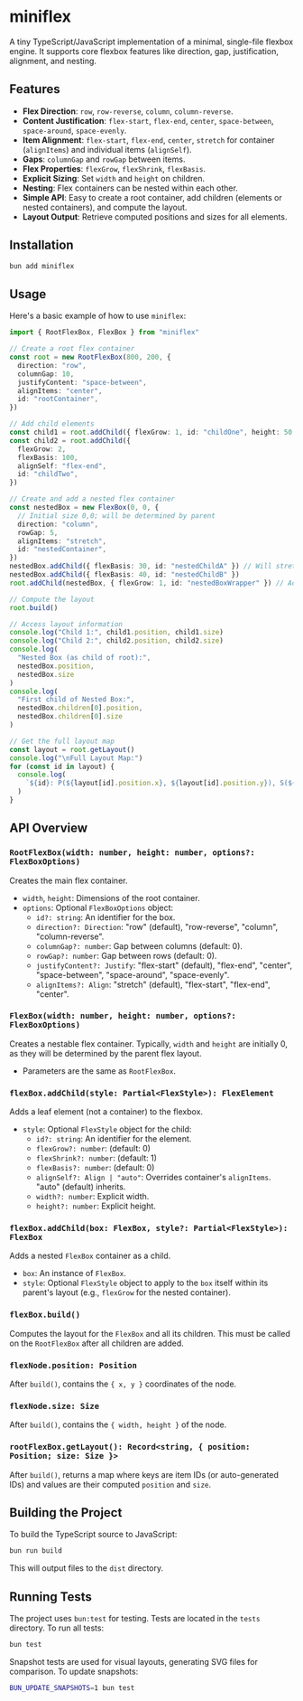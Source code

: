 # miniflex

A tiny TypeScript/JavaScript implementation of a minimal, single-file flexbox engine. It supports core flexbox features like direction, gap, justification, alignment, and nesting.

## Features

- **Flex Direction**: `row`, `row-reverse`, `column`, `column-reverse`.
- **Content Justification**: `flex-start`, `flex-end`, `center`, `space-between`, `space-around`, `space-evenly`.
- **Item Alignment**: `flex-start`, `flex-end`, `center`, `stretch` for container (`alignItems`) and individual items (`alignSelf`).
- **Gaps**: `columnGap` and `rowGap` between items.
- **Flex Properties**: `flexGrow`, `flexShrink`, `flexBasis`.
- **Explicit Sizing**: Set `width` and `height` on children.
- **Nesting**: Flex containers can be nested within each other.
- **Simple API**: Easy to create a root container, add children (elements or nested containers), and compute the layout.
- **Layout Output**: Retrieve computed positions and sizes for all elements.

## Installation

```bash
bun add miniflex
```

## Usage

Here's a basic example of how to use `miniflex`:

```typescript
import { RootFlexBox, FlexBox } from "miniflex"

// Create a root flex container
const root = new RootFlexBox(800, 200, {
  direction: "row",
  columnGap: 10,
  justifyContent: "space-between",
  alignItems: "center",
  id: "rootContainer",
})

// Add child elements
const child1 = root.addChild({ flexGrow: 1, id: "childOne", height: 50 }) // Explicit height
const child2 = root.addChild({
  flexGrow: 2,
  flexBasis: 100,
  alignSelf: "flex-end",
  id: "childTwo",
})

// Create and add a nested flex container
const nestedBox = new FlexBox(0, 0, {
  // Initial size 0,0; will be determined by parent
  direction: "column",
  rowGap: 5,
  alignItems: "stretch",
  id: "nestedContainer",
})
nestedBox.addChild({ flexBasis: 30, id: "nestedChildA" }) // Will stretch to nestedBox's width
nestedBox.addChild({ flexBasis: 40, id: "nestedChildB" })
root.addChild(nestedBox, { flexGrow: 1, id: "nestedBoxWrapper" }) // Add nestedBox to root

// Compute the layout
root.build()

// Access layout information
console.log("Child 1:", child1.position, child1.size)
console.log("Child 2:", child2.position, child2.size)
console.log(
  "Nested Box (as child of root):",
  nestedBox.position,
  nestedBox.size
)
console.log(
  "First child of Nested Box:",
  nestedBox.children[0].position,
  nestedBox.children[0].size
)

// Get the full layout map
const layout = root.getLayout()
console.log("\nFull Layout Map:")
for (const id in layout) {
  console.log(
    `${id}: P(${layout[id].position.x}, ${layout[id].position.y}), S(${layout[id].size.width}, ${layout[id].size.height})`
  )
}
```

## API Overview

### `RootFlexBox(width: number, height: number, options?: FlexBoxOptions)`

Creates the main flex container.

- `width`, `height`: Dimensions of the root container.
- `options`: Optional `FlexBoxOptions` object:
  - `id?: string`: An identifier for the box.
  - `direction?: Direction`: "row" (default), "row-reverse", "column", "column-reverse".
  - `columnGap?: number`: Gap between columns (default: 0).
  - `rowGap?: number`: Gap between rows (default: 0).
  - `justifyContent?: Justify`: "flex-start" (default), "flex-end", "center", "space-between", "space-around", "space-evenly".
  - `alignItems?: Align`: "stretch" (default), "flex-start", "flex-end", "center".

### `FlexBox(width: number, height: number, options?: FlexBoxOptions)`

Creates a nestable flex container. Typically, `width` and `height` are initially 0, as they will be determined by the parent flex layout.

- Parameters are the same as `RootFlexBox`.

### `flexBox.addChild(style: Partial<FlexStyle>): FlexElement`

Adds a leaf element (not a container) to the flexbox.

- `style`: Optional `FlexStyle` object for the child:
  - `id?: string`: An identifier for the element.
  - `flexGrow?: number`: (default: 0)
  - `flexShrink?: number`: (default: 1)
  - `flexBasis?: number`: (default: 0)
  - `alignSelf?: Align | "auto"`: Overrides container's `alignItems`. "auto" (default) inherits.
  - `width?: number`: Explicit width.
  - `height?: number`: Explicit height.

### `flexBox.addChild(box: FlexBox, style?: Partial<FlexStyle>): FlexBox`

Adds a nested `FlexBox` container as a child.

- `box`: An instance of `FlexBox`.
- `style`: Optional `FlexStyle` object to apply to the `box` itself within its parent's layout (e.g., `flexGrow` for the nested container).

### `flexBox.build()`

Computes the layout for the `FlexBox` and all its children. This must be called on the `RootFlexBox` after all children are added.

### `flexNode.position: Position`

After `build()`, contains the `{ x, y }` coordinates of the node.

### `flexNode.size: Size`

After `build()`, contains the `{ width, height }` of the node.

### `rootFlexBox.getLayout(): Record<string, { position: Position; size: Size }>`

After `build()`, returns a map where keys are item IDs (or auto-generated IDs) and values are their computed `position` and `size`.

## Building the Project

To build the TypeScript source to JavaScript:

```bash
bun run build
```

This will output files to the `dist` directory.

## Running Tests

The project uses `bun:test` for testing. Tests are located in the `tests` directory.
To run all tests:

```bash
bun test
```

Snapshot tests are used for visual layouts, generating SVG files for comparison.
To update snapshots:

```bash
BUN_UPDATE_SNAPSHOTS=1 bun test
```
